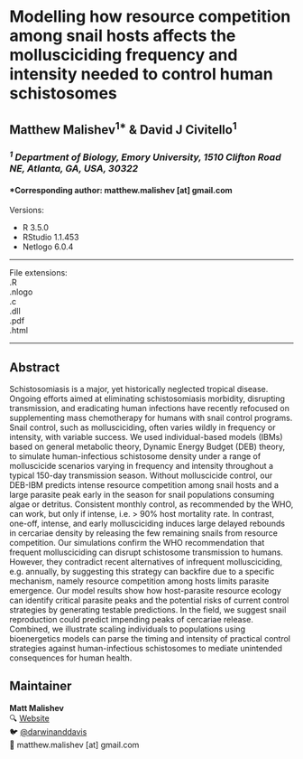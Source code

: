 <!-- image is screenshot of online article  -->
# Modelling how resource competition among snail hosts affects the mollusciciding frequency and intensity needed to control human schistosomes   

## Matthew Malishev<sup>1*</sup> & David J Civitello<sup>1</sup>     

### _<sup>1</sup> Department of Biology, Emory University, 1510 Clifton Road NE, Atlanta, GA, USA, 30322_      

#### *Corresponding author: matthew.malishev [at] gmail.com        


Versions:  
 - R 3.5.0  
 - RStudio 1.1.453  
 - Netlogo 6.0.4         

******

File extensions:   
.R  
.nlogo  
.c  
.dll  
.pdf  
.html  

******  

## Abstract    

Schistosomiasis is a major, yet historically neglected tropical disease. Ongoing efforts aimed at eliminating schistosomiasis morbidity, disrupting transmission, and eradicating human infections have recently refocused on supplementing mass chemotherapy for humans with snail control programs. Snail control, such as mollusciciding, often varies wildly in frequency or intensity, with variable success. We used individual-based models (IBMs) based on general metabolic theory, Dynamic Energy Budget (DEB) theory, to simulate human-infectious schistosome density under a range of molluscicide scenarios varying in frequency and intensity throughout a typical 150-day transmission season. Without molluscicide control, our DEB-IBM predicts intense resource competition among snail hosts and a large parasite peak early in the season for snail populations consuming algae or detritus. Consistent monthly control, as recommended by the WHO, can work, but only if intense, i.e. > 90% host mortality rate. In contrast, one-off, intense, and early mollusciciding induces large delayed rebounds in cercariae density by releasing the few remaining snails from resource competition. Our simulations confirm the WHO recommendation that frequent mollusciciding can disrupt schistosome transmission to humans. However, they contradict recent alternatives of infrequent mollusciciding, e.g. annually, by suggesting this strategy can backfire due to a specific mechanism, namely resource competition among hosts limits parasite emergence. Our model results show how host-parasite resource ecology can identify critical parasite peaks and the potential risks of current control strategies by generating testable predictions. In the field, we suggest snail reproduction could predict impending peaks of cercariae release. Combined, we illustrate scaling individuals to populations using bioenergetics models can parse the timing and intensity of practical control strategies against human-infectious schistosomes to mediate unintended consequences for human health.    

## Maintainer    
**Matt Malishev**     
:mag: [Website](https://www.researchgate.net/profile/Matt_Malishev)      
:bird: [@darwinanddavis](https://twitter.com/darwinanddavis)    
:email: matthew.malishev [at] gmail.com      

